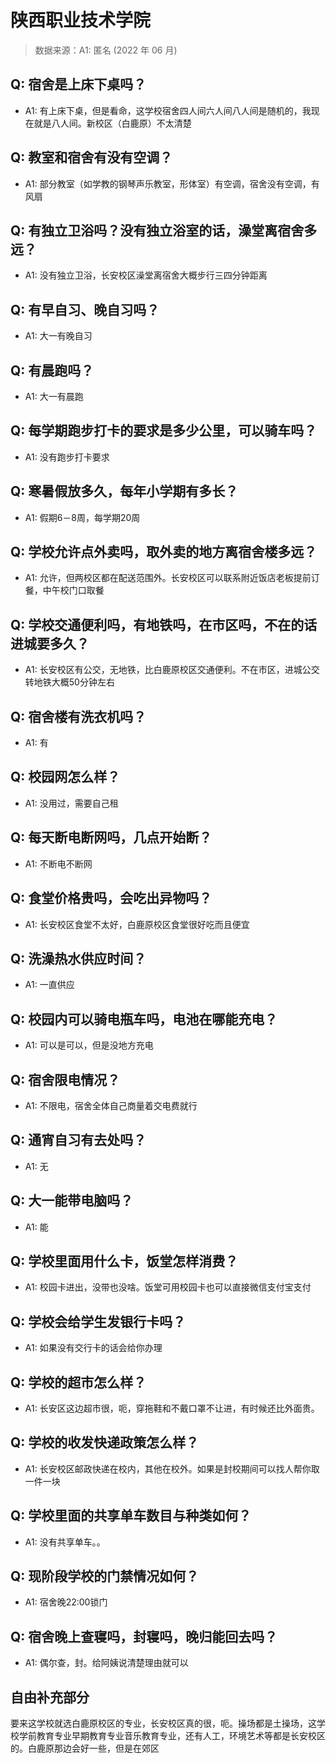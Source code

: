 # 陕西职业技术学院

> 数据来源：A1: 匿名 (2022 年 06 月)

## Q: 宿舍是上床下桌吗？

- A1: 有上床下桌，但是看命，这学校宿舍四人间六人间八人间是随机的，我现在就是八人间。新校区（白鹿原）不太清楚

## Q: 教室和宿舍有没有空调？

- A1: 部分教室（如学教的钢琴声乐教室，形体室）有空调，宿舍没有空调，有风扇

## Q: 有独立卫浴吗？没有独立浴室的话，澡堂离宿舍多远？

- A1: 没有独立卫浴，长安校区澡堂离宿舍大概步行三四分钟距离

## Q: 有早自习、晚自习吗？

- A1: 大一有晚自习

## Q: 有晨跑吗？

- A1: 大一有晨跑

## Q: 每学期跑步打卡的要求是多少公里，可以骑车吗？

- A1: 没有跑步打卡要求

## Q: 寒暑假放多久，每年小学期有多长？

- A1: 假期6－8周，每学期20周

## Q: 学校允许点外卖吗，取外卖的地方离宿舍楼多远？

- A1: 允许，但两校区都在配送范围外。长安校区可以联系附近饭店老板提前订餐，中午校门口取餐

## Q: 学校交通便利吗，有地铁吗，在市区吗，不在的话进城要多久？

- A1: 长安校区有公交，无地铁，比白鹿原校区交通便利。不在市区，进城公交转地铁大概50分钟左右

## Q: 宿舍楼有洗衣机吗？

- A1: 有

## Q: 校园网怎么样？

- A1: 没用过，需要自己租

## Q: 每天断电断网吗，几点开始断？

- A1: 不断电不断网

## Q: 食堂价格贵吗，会吃出异物吗？

- A1: 长安校区食堂不太好，白鹿原校区食堂很好吃而且便宜

## Q: 洗澡热水供应时间？

- A1: 一直供应

## Q: 校园内可以骑电瓶车吗，电池在哪能充电？

- A1: 可以是可以，但是没地方充电

## Q: 宿舍限电情况？

- A1: 不限电，宿舍全体自己商量着交电费就行

## Q: 通宵自习有去处吗？

- A1: 无

## Q: 大一能带电脑吗？

- A1: 能

## Q: 学校里面用什么卡，饭堂怎样消费？

- A1: 校园卡进出，没带也没啥。饭堂可用校园卡也可以直接微信支付宝支付

## Q: 学校会给学生发银行卡吗？

- A1: 如果没有交行卡的话会给你办理

## Q: 学校的超市怎么样？

- A1: 长安区这边超市很，呃，穿拖鞋和不戴口罩不让进，有时候还比外面贵。

## Q: 学校的收发快递政策怎么样？

- A1: 长安校区邮政快递在校内，其他在校外。如果是封校期间可以找人帮你取一件一块

## Q: 学校里面的共享单车数目与种类如何？

- A1: 没有共享单车。。

## Q: 现阶段学校的门禁情况如何？

- A1: 宿舍晚22:00锁门

## Q: 宿舍晚上查寝吗，封寝吗，晚归能回去吗？

- A1: 偶尔查，封。给阿姨说清楚理由就可以

## 自由补充部分

要来这学校就选白鹿原校区的专业，长安校区真的很，呃。操场都是土操场，这学校学前教育专业早期教育专业音乐教育专业，还有人工，环境艺术等都是长安校区的。白鹿原那边会好一些，但是在郊区
